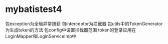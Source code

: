 # mybatistest4
包exception为全局异常捕获
包interceptor为拦截器
包utils中的TokenGenerator为生成token的方法
包config中设置拦截器范围
token的登录应用在LoginMapper和LoginServiceImp中
